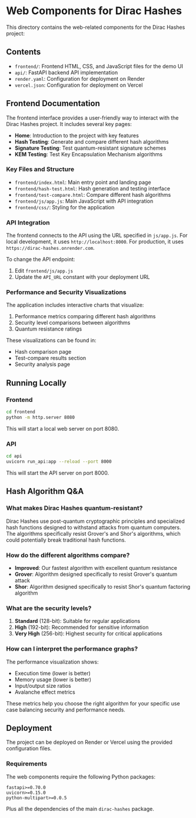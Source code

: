 # Web Components for Dirac Hashes

This directory contains the web-related components for the Dirac Hashes project:

## Contents

- `frontend/`: Frontend HTML, CSS, and JavaScript files for the demo UI
- `api/`: FastAPI backend API implementation
- `render.yaml`: Configuration for deployment on Render
- `vercel.json`: Configuration for deployment on Vercel

## Frontend Documentation

The frontend interface provides a user-friendly way to interact with the Dirac Hashes project. It includes several key pages:

- **Home**: Introduction to the project with key features
- **Hash Testing**: Generate and compare different hash algorithms
- **Signature Testing**: Test quantum-resistant signature schemes
- **KEM Testing**: Test Key Encapsulation Mechanism algorithms

### Key Files and Structure

- `frontend/index.html`: Main entry point and landing page
- `frontend/hash-test.html`: Hash generation and testing interface
- `frontend/test-compare.html`: Compare different hash algorithms
- `frontend/js/app.js`: Main JavaScript with API integration
- `frontend/css/`: Styling for the application

### API Integration

The frontend connects to the API using the URL specified in `js/app.js`. For local development, it uses `http://localhost:8000`. For production, it uses `https://dirac-hashes.onrender.com`.

To change the API endpoint:
1. Edit `frontend/js/app.js`
2. Update the `API_URL` constant with your deployment URL

### Performance and Security Visualizations

The application includes interactive charts that visualize:

1. Performance metrics comparing different hash algorithms
2. Security level comparisons between algorithms
3. Quantum resistance ratings

These visualizations can be found in:
- Hash comparison page
- Test-compare results section
- Security analysis page

## Running Locally

### Frontend

```bash
cd frontend
python -m http.server 8080
```

This will start a local web server on port 8080.

### API

```bash
cd api
uvicorn run_api:app --reload --port 8000
```

This will start the API server on port 8000.

## Hash Algorithm Q&A

### What makes Dirac Hashes quantum-resistant?

Dirac Hashes use post-quantum cryptographic principles and specialized hash functions designed to withstand attacks from quantum computers. The algorithms specifically resist Grover's and Shor's algorithms, which could potentially break traditional hash functions.

### How do the different algorithms compare?

- **Improved**: Our fastest algorithm with excellent quantum resistance
- **Grover**: Algorithm designed specifically to resist Grover's quantum attack
- **Shor**: Algorithm designed specifically to resist Shor's quantum factoring algorithm

### What are the security levels?

1. **Standard** (128-bit): Suitable for regular applications
2. **High** (192-bit): Recommended for sensitive information
3. **Very High** (256-bit): Highest security for critical applications

### How can I interpret the performance graphs?

The performance visualization shows:
- Execution time (lower is better)
- Memory usage (lower is better)
- Input/output size ratios
- Avalanche effect metrics

These metrics help you choose the right algorithm for your specific use case balancing security and performance needs.

## Deployment

The project can be deployed on Render or Vercel using the provided configuration files.

### Requirements

The web components require the following Python packages:

```
fastapi>=0.70.0
uvicorn>=0.15.0
python-multipart>=0.0.5
```

Plus all the dependencies of the main `dirac-hashes` package. 